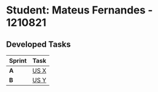 # Student: Mateus Fernandes - 1210821

## Developed Tasks

| Sprint | Task                                                                                                                                |
|--------|-------------------------------------------------------------------------------------------------------------------------------------|
| **A**  | [US X](../us_g001/readme.md)                                                                                                        |
| **B**  | [US Y](../us_g002/readme.md)                                                                                                        |
